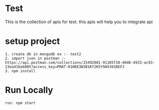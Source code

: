 # Test

This is the collection of apis for test. this apis will help you to integrate api

# setup project

    1. create db in mongodb ex :- test2
    2. import json in postman :- https://api.postman.com/collections/15492081-91105f10-4046-4933-ac93-23ea416ab805?access_key=PMAT-01HEK3W2B1KY2K5Y9A9J6S0EFJ
    3. npm install

# Run Locally

    run: npm start
